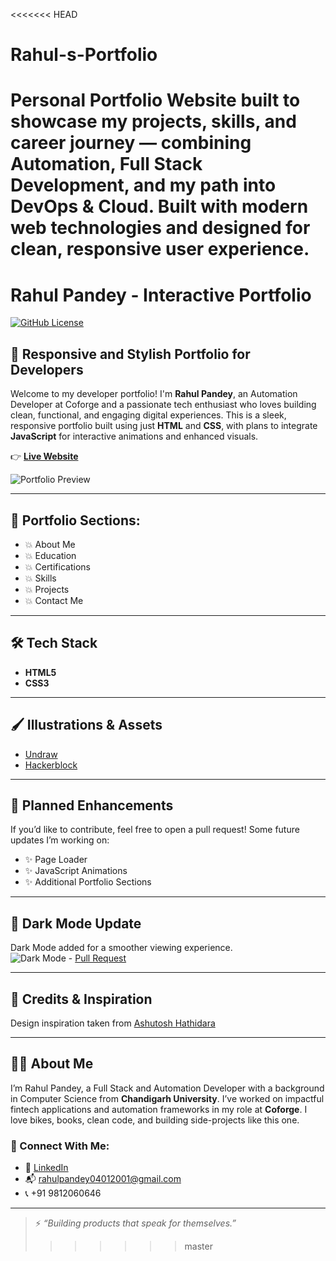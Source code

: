 <<<<<<< HEAD
# Rahul-s-Portfolio
Personal Portfolio Website built to showcase my projects, skills, and career journey — combining Automation, Full Stack Development, and my path into DevOps &amp; Cloud. Built with modern web technologies and designed for clean, responsive user experience.
=======
# Rahul Pandey - Interactive Portfolio

[![GitHub License](https://img.shields.io/github/license/rahulpandey01/Interactive-Portfolio?color=green)](https://github.com/rahulpandey01/Interactive-Portfolio/blob/main/LICENSE)

## 🚀 Responsive and Stylish Portfolio for Developers

Welcome to my developer portfolio! I'm **Rahul Pandey**, an Automation Developer at Coforge and a passionate tech enthusiast who loves building clean, functional, and engaging digital experiences. This is a sleek, responsive portfolio built using just **HTML** and **CSS**, with plans to integrate **JavaScript** for interactive animations and enhanced visuals.

👉 **[Live Website](https://rahulpandey01.github.io/Interactive-Portfolio/)**

![Portfolio Preview](https://user-images.githubusercontent.com/53833570/87217363-f9e6ff00-c365-11ea-9e1a-4d017964f2b4.gif)

---

## 📌 Portfolio Sections:

- 💥 About Me  
- 💥 Education  
- 💥 Certifications  
- 💥 Skills  
- 💥 Projects  
- 💥 Contact Me  

---

## 🛠️ Tech Stack

- **HTML5**
- **CSS3**

---

## 🖌️ Illustrations & Assets

- [Undraw](https://undraw.co/)
- [Hackerblock](https://hack.codingblocks.com/)

---

## 🔮 Planned Enhancements

If you’d like to contribute, feel free to open a pull request! Some future updates I’m working on:

- ✨ Page Loader  
- ✨ JavaScript Animations  
- ✨ Additional Portfolio Sections  

---

## 🌙 Dark Mode Update

Dark Mode added for a smoother viewing experience.  
![Dark Mode](https://github.com/AjitVerma15/Interactive-Portfolio/blob/master/Image/dark-mode-update.gif) - [Pull Request](https://github.com/AjitVerma15/Interactive-Portfolio/pull/18)

---

## 🙏 Credits & Inspiration

Design inspiration taken from [Ashutosh Hathidara](https://github.com/ashutosh1919/masterPortfolio)

---

## 👨‍💻 About Me

I’m Rahul Pandey, a Full Stack and Automation Developer with a background in Computer Science from **Chandigarh University**. I’ve worked on impactful fintech applications and automation frameworks in my role at **Coforge**. I love bikes, books, clean code, and building side-projects like this one.

### 🔗 Connect With Me:

- 🔗 [LinkedIn](https://www.linkedin.com/in/rahul-pandey-362073190/)
- 📬 rahulpandey04012001@gmail.com
- 📞 +91 9812060646

---

> ⚡ _“Building products that speak for themselves.”_
>>>>>>> master
